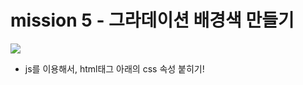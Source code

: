 # mission 5 - 그라데이션 배경색 만들기


<img src="https://user-images.githubusercontent.com/102863300/164452922-ce7a4f5e-657c-4380-8fd6-26a7a2329997.gif">

* js를 이용해서, html태그 아래의 css 속성 붙히기!


